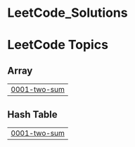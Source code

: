# LeetCode_Solutions
<!---LeetCode Topics Start-->
# LeetCode Topics
## Array
|  |
| ------- |
| [0001-two-sum](https://github.com/Nivi-code-T/LeetCode_Solutions/tree/master/0001-two-sum) |
## Hash Table
|  |
| ------- |
| [0001-two-sum](https://github.com/Nivi-code-T/LeetCode_Solutions/tree/master/0001-two-sum) |
<!---LeetCode Topics End-->